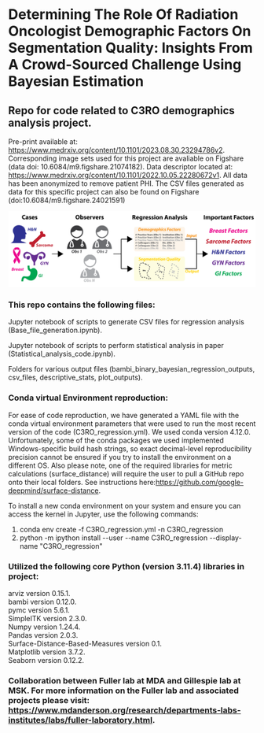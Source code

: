 # Determining The Role Of Radiation Oncologist Demographic Factors On Segmentation Quality: Insights From A Crowd-Sourced Challenge Using Bayesian Estimation 

## Repo for code related to C3RO demographics analysis project. 
Pre-print available at: https://www.medrxiv.org/content/10.1101/2023.08.30.23294786v2. Corresponding image sets used for this project are avaliable on Figshare (data doi: 10.6084/m9.figshare.21074182). Data descriptor located at: https://www.medrxiv.org/content/10.1101/2022.10.05.22280672v1. All data has been anonymized to remove patient PHI. The CSV files generated as data for this specific project can also be found on Figshare (doi:10.6084/m9.figshare.24021591) <br>

<img src= "overview_figure.png" width="700">

### This repo contains the following files: <br>
Jupyter notebook of scripts to generate CSV files for regression analysis (Base_file_generation.ipynb). <br>

Jupyter notebook of scripts to perform statistical analysis in paper (Statistical_analysis_code.ipynb). <br>

Folders for various output files (bambi_binary_bayesian_regression_outputs, csv_files, descriptive_stats, plot_outputs). <be>

### Conda virtual Environment reproduction: 
For ease of code reproduction, we have generated a YAML file with the conda virtual environment parameters that were used to run the most recent version of the code (C3RO_regression.yml). We used conda version 4.12.0. Unfortunately, some of the conda packages we used implemented Windows-specific build hash strings, so exact decimal-level reproducibility precision cannot be ensured if you try to install the environment on a different OS. Also please note, one of the required libraries for metric calculations (surface_distance) will require the user to pull a GitHub repo onto their local folders. See instructions here:https://github.com/google-deepmind/surface-distance. 

To install a new conda environment on your system and ensure you can access the kernel in Jupyter, use the following commands:
1. conda env create -f C3RO_regression.yml -n C3RO_regression
2. python -m ipython install --user --name C3RO_regression --display-name "C3RO_regression"



### Utilized the following core Python (version 3.11.4) libraries in project: <br>

arviz version 0.15.1. <br>
bambi version 0.12.0. <br>
pymc version 5.6.1. <br>
SimpleITK version 2.3.0. <br>
Numpy version 1.24.4. <br>
Pandas version 2.0.3. <br>
Surface-Distance-Based-Measures version 0.1. <br>
Matplotlib version 3.7.2.<br>
Seaborn version 0.12.2. <br>

### Collaboration between Fuller lab at MDA and Gillespie lab at MSK. For more information on the Fuller lab and associated projects please visit: https://www.mdanderson.org/research/departments-labs-institutes/labs/fuller-laboratory.html. 
